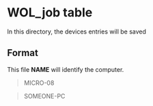 # WOL_job table

In this directory, the devices entries will be saved


## Format

This file **NAME** will identify the computer.

> MICRO-08

> SOMEONE-PC